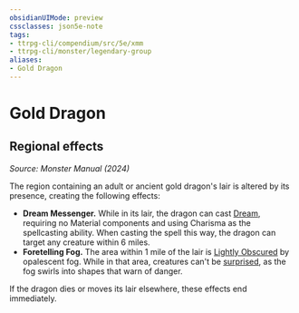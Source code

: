 ```yaml
---
obsidianUIMode: preview
cssclasses: json5e-note
tags:
- ttrpg-cli/compendium/src/5e/xmm
- ttrpg-cli/monster/legendary-group
aliases:
- Gold Dragon
---
```

# Gold Dragon

## Regional effects
_Source: Monster Manual (2024)_

The region containing an adult or ancient gold dragon's lair is altered by its presence, creating the following effects:

- **Dream Messenger.** While in its lair, the dragon can cast [Dream](Інструменти%20ДМ/CLI/spells/dream-xphb.md), requiring no Material components and using Charisma as the spellcasting ability. When casting the spell this way, the dragon can target any creature within 6 miles.  
- **Foretelling Fog.** The area within 1 mile of the lair is [Lightly Obscured](Інструменти%20ДМ/CLI/rules/variant-rules/lightly-obscured-xphb.md) by opalescent fog. While in that area, creatures can't be [surprised](Інструменти%20ДМ/CLI/rules/conditions.md#Surprised), as the fog swirls into shapes that warn of danger.  

If the dragon dies or moves its lair elsewhere, these effects end immediately.